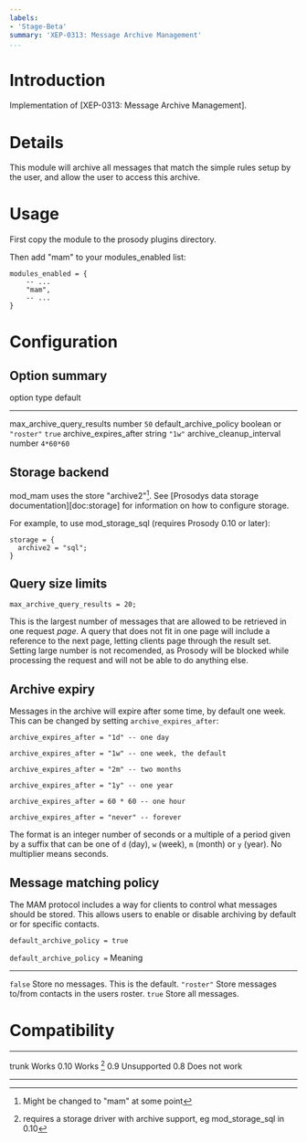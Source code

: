 ```yaml
---
labels:
- 'Stage-Beta'
summary: 'XEP-0313: Message Archive Management'
...
```


Introduction
============

Implementation of [XEP-0313: Message Archive Management].

Details
=======

This module will archive all messages that match the simple rules setup
by the user, and allow the user to access this archive.

Usage
=====

First copy the module to the prosody plugins directory.

Then add "mam" to your modules\_enabled list:

``` {.lua}
modules_enabled = {
    -- ...
    "mam",
    -- ...
}
```

Configuration
=============

Option summary
--------------

  option                         type                    default
  ------------------------------ ----------------------- -----------
  max\_archive\_query\_results   number                  `50`
  default\_archive\_policy       boolean or `"roster"`   `true`
  archive\_expires\_after        string                  `"1w"`
  archive\_cleanup\_interval     number                  `4*60*60`


Storage backend
---------------

mod\_mam uses the store "archive2"[^1]. See [Prosodys data storage
documentation][doc:storage] for information on how to configure storage.

For example, to use mod\_storage\_sql (requires Prosody 0.10 or later):

``` {.lua}
storage = {
  archive2 = "sql";
}
```

Query size limits
-----------------

    max_archive_query_results = 20;

This is the largest number of messages that are allowed to be retrieved
in one request *page*. A query that does not fit in one page will
include a reference to the next page, letting clients page through the
result set. Setting large number is not recomended, as Prosody will be
blocked while processing the request and will not be able to do anything
else.

Archive expiry
--------------

Messages in the archive will expire after some time, by default one
week. This can be changed by setting `archive_expires_after`:

``` {.lua}
archive_expires_after = "1d" -- one day

archive_expires_after = "1w" -- one week, the default

archive_expires_after = "2m" -- two months

archive_expires_after = "1y" -- one year

archive_expires_after = 60 * 60 -- one hour

archive_expires_after = "never" -- forever
```

The format is an integer number of seconds or a multiple of a period
given by a suffix that can be one of `d` (day), `w` (week), `m` (month)
or `y` (year). No multiplier means seconds.

Message matching policy
-----------------------

The MAM protocol includes a way for clients to control what messages
should be stored. This allows users to enable or disable archiving by
default or for specific contacts.

``` {.lua}
default_archive_policy = true
```

  `default_archive_policy =`   Meaning
  ---------------------------- ------------------------------------------------------
  `false`                      Store no messages. This is the default.
  `"roster"`                   Store messages to/from contacts in the users roster.
  `true`                       Store all messages.

Compatibility
=============

  ------- ---------------
  trunk   Works
  0.10    Works [^2]
  0.9     Unsupported
  0.8     Does not work
  ------- ---------------

[^1]: Might be changed to "mam" at some point

[^2]: requires a storage driver with archive support, eg
    mod\_storage\_sql in 0.10
